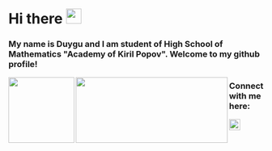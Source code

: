 # Hi there <img src="https://user-images.githubusercontent.com/1303154/88677602-1635ba80-d120-11ea-84d8-d263ba5fc3c0.gif" width="30px">

### My name is Duygu and I am student of High School of Mathematics "Academy of Kiril Popov". Welcome to my github profile!
<img height="130" align="left" src="https://github-readme-stats.vercel.app/api?username=duygu-rmdn&count_private=true&theme=tokyonight&hide=prs&show_icons=true" style="max-width:100%;">
<img height="130" align="left" width="300"  src="https://github-readme-stats.vercel.app/api/top-langs/?username=duygu-rmdn&layout=compact&theme=tokyonight" style="max-width:100%;">

### Connect with me here:
 

[<img align="left" alt="duygu_rmdn | Instagram" width="22px" src="https://assets.stickpng.com/images/580b57fcd9996e24bc43c521.png" />][instagram]

[instagram]: https://www.instagram.com/duygu_rmdn

